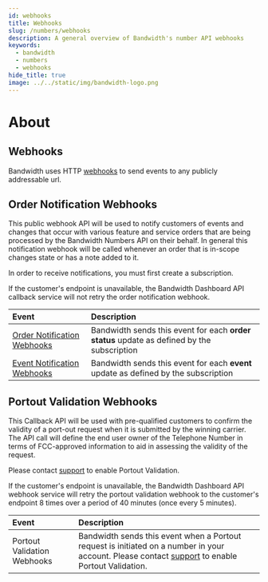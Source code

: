 ```yaml
---
id: webhooks
title: Webhooks
slug: /numbers/webhooks   
description: A general overview of Bandwidth's number API webhooks
keywords:
  - bandwidth
  - numbers
  - webhooks
hide_title: true
image: ../../static/img/bandwidth-logo.png
---
```


# About

## Webhooks

Bandwidth uses HTTP [webhooks](https://webhooks.pbworks.com/w/page/13385124/FrontPage) to send events to any publicly addressable url.

## Order Notification Webhooks

This public webhook API will be used to notify customers of events and changes that occur with various feature and service orders that are being processed by the Bandwidth Numbers API on their behalf. In general this notification webhook will be called whenever an order that is in-scope changes state or has a note added to it.

In order to receive notifications, you must first create a subscription.

If the customer's endpoint is unavailable, the Bandwidth Dashboard API callback service will not retry the order notification webhook.

| Event | Description |
|:------|:------------|
| [Order Notification Webhooks](webhooks/orderNotification) | Bandwidth sends this event for each **order status** update as defined by the subscription |
| [Event Notification Webhooks](webhooks/eventNotification) | Bandwidth sends this event for each **event** update as defined by the subscription |

## Portout Validation Webhooks

This Callback API will be used with pre-qualified customers to confirm the validity of a port-out request when it is submitted by the winning carrier. The API call will define the end user owner of the Telephone Number in terms of FCC-approved information to aid in assessing the validity of the request.

Please contact [support](https://support.bandwidth.com) to enable Portout Validation.

If the customer's endpoint is unavailable, the Bandwidth Dashboard API webhook service will retry the portout validation webhook to the customer's endpoint 8 times over a period of 40 minutes (once every 5 minutes).

| Event | Description |
|:------|:------------|
| Portout Validation Webhooks | Bandwidth sends this event when a Portout request is initiated on a number in your account. Please contact [support](https://support.bandwidth.com) to enable Portout Validation. |
